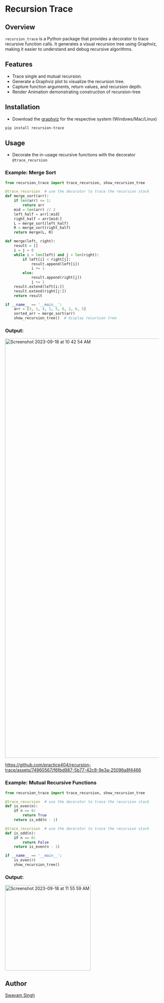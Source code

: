 # Recursion Trace

## Overview
`recursion_trace` is a Python package that provides a decorator to trace recursive function calls. It generates a visual recursion tree using Graphviz, making it easier to understand and debug recursive algorithms.

## Features
- Trace single and mutual recursion.
- Generate a Graphviz plot to visualize the recursion tree.
- Capture function arguments, return values, and recursion depth.
- Render Animation demonstrating construction of recursion-tree

## Installation
- Download the [graphviz](https://graphviz.org/download/) for the respective system (Windows/Mac/Linux)
```bash
pip install recursion-trace
```

## Usage
- Decorate the in-usage recursive functions with the decorator `@trace_recursion`

### Example: Merge Sort
```python
from recursion_trace import trace_recursion, show_recursion_tree

@trace_recursion  # use the decorator to trace the recursion stack
def merge_sort(arr):
    if len(arr) <= 1:
        return arr
    mid = len(arr) // 2
    left_half = arr[:mid]
    right_half = arr[mid:]
    L = merge_sort(left_half)
    R = merge_sort(right_half)
    return merge(L, R)

def merge(left, right):
    result = []
    i = j = 0
    while i < len(left) and j < len(right):
        if left[i] < right[j]:
            result.append(left[i])
            i += 1
        else:
            result.append(right[j])
            j += 1
    result.extend(left[i:])
    result.extend(right[j:])
    return result

if __name__ == '__main__':
    arr = [3, 1, 4, 1, 5, 9, 2, 6, 5]
    sorted_arr = merge_sort(arr)
    show_recursion_tree()  # display recursion tree
```
### Output:
<img width="1374" alt="Screenshot 2023-09-18 at 10 42 54 AM" src="https://github.com/practice404/recursion-trace/assets/74960567/9197331d-51a0-4b85-a37d-0f0ea6311aa0">


https://github.com/practice404/recursion-trace/assets/74960567/f6fbd987-5b77-42c8-9e3a-25096a8f4466



### Example: Mutual Recursive Functions
```python
from recursion_trace import trace_recursion, show_recursion_tree

@trace_recursion  # use the decorator to trace the recursion stack
def is_even(n):
    if n == 0:
        return True
    return is_odd(n - 1)

@trace_recursion  # use the decorator to trace the recursion stack
def is_odd(n):
    if n == 0:
        return False
    return is_even(n - 1)

if __name__ == '__main__':
    is_even(4)
    show_recursion_tree()
```
### Output:
<img width="280" alt="Screenshot 2023-09-18 at 11 55 59 AM" src="https://github.com/practice404/recursion-trace/assets/74960567/963fb800-6dc6-418e-8016-40293a6f829b">

## Author
[Swayam Singh](https://twitter.com/_s_w_a_y_a_m_)
